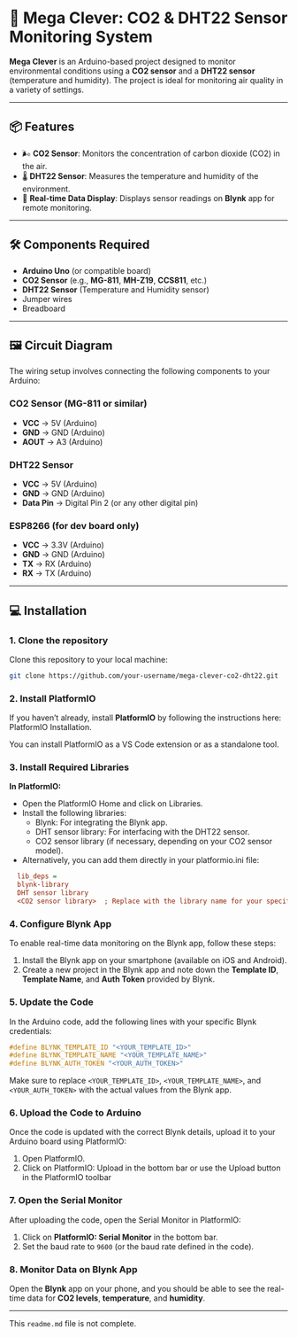 # 🧠 Mega Clever: CO2 & DHT22 Sensor Monitoring System

**Mega Clever** is an Arduino-based project designed to monitor environmental conditions using a **CO2 sensor** and a **DHT22 sensor** (temperature and humidity). The project is ideal for monitoring air quality in a variety of settings.

---

## 📦 Features

- 🌬️ **CO2 Sensor**: Monitors the concentration of carbon dioxide (CO2) in the air.
- 🌡️ **DHT22 Sensor**: Measures the temperature and humidity of the environment.
- 📱 **Real-time Data Display**: Displays sensor readings on **Blynk** app for remote monitoring.

---

## 🛠️ Components Required

- **Arduino Uno** (or compatible board)
- **CO2 Sensor** (e.g., **MG-811**, **MH-Z19**, **CCS811**, etc.)
- **DHT22 Sensor** (Temperature and Humidity sensor)
- Jumper wires
- Breadboard

---

## 🖼️ Circuit Diagram

The wiring setup involves connecting the following components to your Arduino:

### **CO2 Sensor (MG-811 or similar)**

- **VCC** → 5V (Arduino)
- **GND** → GND (Arduino)
- **AOUT** → A3 (Arduino)

### **DHT22 Sensor**

- **VCC** → 5V (Arduino)
- **GND** → GND (Arduino)
- **Data Pin** → Digital Pin 2 (or any other digital pin)

### **ESP8266 (for dev board only)**

- **VCC** → 3.3V (Arduino)
- **GND** → GND (Arduino)
- **TX** → RX (Arduino)
- **RX** → TX (Arduino)

---

## 💻 Installation

### 1. Clone the repository

Clone this repository to your local machine:

```bash
git clone https://github.com/your-username/mega-clever-co2-dht22.git
```

### 2. Install PlatformIO

If you haven’t already, install **PlatformIO** by following the instructions here: PlatformIO Installation.

You can install PlatformIO as a VS Code extension or as a standalone tool.

### 3. Install Required Libraries

**In PlatformIO:**

- Open the PlatformIO Home and click on Libraries.
- Install the following libraries:
  - Blynk: For integrating the Blynk app.
  - DHT sensor library: For interfacing with the DHT22 sensor.
  - CO2 sensor library (if necessary, depending on your CO2 sensor model).
- Alternatively, you can add them directly in your platformio.ini file:

```ini
  lib_deps =
  blynk-library
  DHT sensor library
  <CO2 sensor library>  ; Replace with the library name for your specific CO2 sensor
```

### 4. Configure Blynk App

To enable real-time data monitoring on the Blynk app, follow these steps:

1. Install the Blynk app on your smartphone (available on iOS and Android).
2. Create a new project in the Blynk app and note down the **Template ID**, **Template Name**, and **Auth Token** provided by Blynk.

### 5. Update the Code

In the Arduino code, add the following lines with your specific Blynk credentials:

```cpp
#define BLYNK_TEMPLATE_ID "<YOUR_TEMPLATE_ID>"
#define BLYNK_TEMPLATE_NAME "<YOUR_TEMPLATE_NAME>"                   
#define BLYNK_AUTH_TOKEN "<YOUR_AUTH_TOKEN>"

 ```

 Make sure to replace `<YOUR_TEMPLATE_ID>`, `<YOUR_TEMPLATE_NAME>`, and `<YOUR_AUTH_TOKEN>` with the actual values from the Blynk app.

### 6. Upload the Code to Arduino

Once the code is updated with the correct Blynk details, upload it to your Arduino board using PlatformIO:

1. Open PlatformIO.
2. Click on PlatformIO: Upload in the bottom bar or use the Upload button in the PlatformIO toolbar

### 7. Open the Serial Monitor

After uploading the code, open the Serial Monitor in PlatformIO:

1. Click on **PlatformIO: Serial Monitor** in the bottom bar.
2. Set the baud rate to `9600` (or the baud rate defined in the code).

### 8. Monitor Data on Blynk App

Open the **Blynk** app on your phone, and you should be able to see the real-time data for **CO2 levels**, **temperature**, and **humidity**.

---
This `readme.md` file is not complete.
